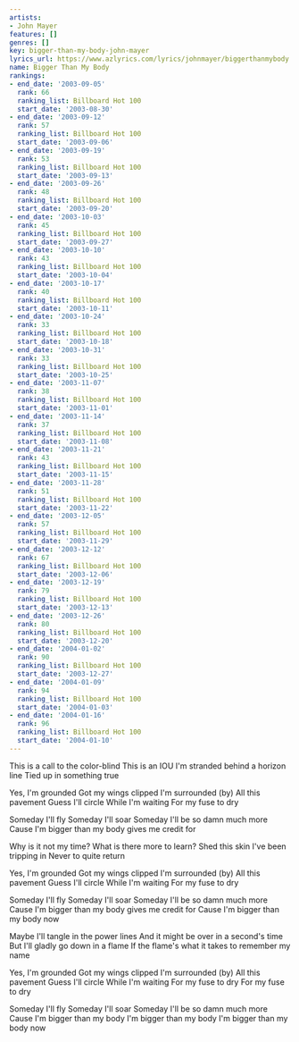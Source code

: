 ```yaml
---
artists:
- John Mayer
features: []
genres: []
key: bigger-than-my-body-john-mayer
lyrics_url: https://www.azlyrics.com/lyrics/johnmayer/biggerthanmybody.html
name: Bigger Than My Body
rankings:
- end_date: '2003-09-05'
  rank: 66
  ranking_list: Billboard Hot 100
  start_date: '2003-08-30'
- end_date: '2003-09-12'
  rank: 57
  ranking_list: Billboard Hot 100
  start_date: '2003-09-06'
- end_date: '2003-09-19'
  rank: 53
  ranking_list: Billboard Hot 100
  start_date: '2003-09-13'
- end_date: '2003-09-26'
  rank: 48
  ranking_list: Billboard Hot 100
  start_date: '2003-09-20'
- end_date: '2003-10-03'
  rank: 45
  ranking_list: Billboard Hot 100
  start_date: '2003-09-27'
- end_date: '2003-10-10'
  rank: 43
  ranking_list: Billboard Hot 100
  start_date: '2003-10-04'
- end_date: '2003-10-17'
  rank: 40
  ranking_list: Billboard Hot 100
  start_date: '2003-10-11'
- end_date: '2003-10-24'
  rank: 33
  ranking_list: Billboard Hot 100
  start_date: '2003-10-18'
- end_date: '2003-10-31'
  rank: 33
  ranking_list: Billboard Hot 100
  start_date: '2003-10-25'
- end_date: '2003-11-07'
  rank: 38
  ranking_list: Billboard Hot 100
  start_date: '2003-11-01'
- end_date: '2003-11-14'
  rank: 37
  ranking_list: Billboard Hot 100
  start_date: '2003-11-08'
- end_date: '2003-11-21'
  rank: 43
  ranking_list: Billboard Hot 100
  start_date: '2003-11-15'
- end_date: '2003-11-28'
  rank: 51
  ranking_list: Billboard Hot 100
  start_date: '2003-11-22'
- end_date: '2003-12-05'
  rank: 57
  ranking_list: Billboard Hot 100
  start_date: '2003-11-29'
- end_date: '2003-12-12'
  rank: 67
  ranking_list: Billboard Hot 100
  start_date: '2003-12-06'
- end_date: '2003-12-19'
  rank: 79
  ranking_list: Billboard Hot 100
  start_date: '2003-12-13'
- end_date: '2003-12-26'
  rank: 80
  ranking_list: Billboard Hot 100
  start_date: '2003-12-20'
- end_date: '2004-01-02'
  rank: 90
  ranking_list: Billboard Hot 100
  start_date: '2003-12-27'
- end_date: '2004-01-09'
  rank: 94
  ranking_list: Billboard Hot 100
  start_date: '2004-01-03'
- end_date: '2004-01-16'
  rank: 96
  ranking_list: Billboard Hot 100
  start_date: '2004-01-10'
---
```


This is a call to the color-blind
This is an IOU
I'm stranded behind a horizon line
Tied up in something true

Yes, I'm grounded
Got my wings clipped
I'm surrounded (by) 
All this pavement
Guess I'll circle 
While I'm waiting 
For my fuse to dry

Someday I'll fly
Someday I'll soar
Someday I'll be so damn much more
Cause I'm bigger than my body gives me credit for

Why is it not my time?
What is there more to learn?
Shed this skin I've been tripping in
Never to quite return

Yes, I'm grounded
Got my wings clipped
I'm surrounded (by) 
All this pavement
Guess I'll circle 
While I'm waiting 
For my fuse to dry

Someday I'll fly
Someday I'll soar
Someday I'll be so damn much more
Cause I'm bigger than my body gives me credit for
Cause I'm bigger than my body now

Maybe I'll tangle in the power lines
And it might be over in a second's time
But I'll gladly go down in a flame
If the flame's what it takes to remember my name

Yes, I'm grounded
Got my wings clipped
I'm surrounded (by) 
All this pavement
Guess I'll circle 
While I'm waiting 
For my fuse to dry
For my fuse to dry

Someday I'll fly
Someday I'll soar
Someday I'll be so damn much more
Cause I'm bigger than my body 
I'm bigger than my body
I'm bigger than my body now



